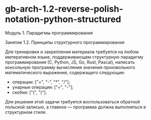 # gb-arch-1.2-reverse-polish-notation-python-structured

Модуль 1. Парадигмы программирования

Занятие 1.2. Принципы структурного программирования

Для тренировки и закрепления материала требуется на любом императивном языке,
поддерживающем структурную парадигму программирования (С, Python, JS, Go, Rust, Pascal),
написать консольную программу вычисления значения произвольного математического выражения,
содержащего следующие:
 - операции: ["+", "-", "*", "/"];
 - унарные операции: ["+", "-"];
 - скобки: ["(", ")"].
 
Для решения этой задачи требуется воспользоваться обратной польской записью, а главное —
программа должна выполняться в структурном стиле.
